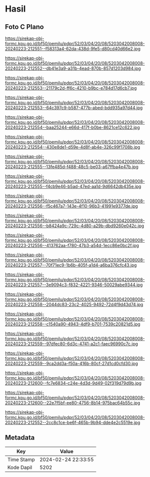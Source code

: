 # Hasil

## Foto C Plano

https://sirekap-obj-formc.kpu.go.id/bf50/pemilu/pdpr/52/03/04/20/08/5203042008008-20240223-212551--f58313a4-62da-438d-9fe5-d80cd40d66e2.jpg

https://sirekap-obj-formc.kpu.go.id/bf50/pemilu/pdpr/52/03/04/20/08/5203042008008-20240223-212552--db41e3a9-a31b-4ead-870b-857d1203d984.jpg

https://sirekap-obj-formc.kpu.go.id/bf50/pemilu/pdpr/52/03/04/20/08/5203042008008-20240223-212553--21179c2d-ff6c-4210-b9bc-e784d17d6cb7.jpg

https://sirekap-obj-formc.kpu.go.id/bf50/pemilu/pdpr/52/03/04/20/08/5203042008008-20240223-212553--64c397c9-b587-477b-abed-bdd935a97d44.jpg

https://sirekap-obj-formc.kpu.go.id/bf50/pemilu/pdpr/52/03/04/20/08/5203042008008-20240223-212554--baa25244-e66d-417f-b0be-8621ce12c622.jpg

https://sirekap-obj-formc.kpu.go.id/bf50/pemilu/pdpr/52/03/04/20/08/5203042008008-20240223-212554--430e8de1-d59e-4d8f-ab4e-326c99f1708b.jpg

https://sirekap-obj-formc.kpu.go.id/bf50/pemilu/pdpr/52/03/04/20/08/5203042008008-20240223-212555--13fe485d-f488-48c5-be03-a67ffba4e47b.jpg

https://sirekap-obj-formc.kpu.go.id/bf50/pemilu/pdpr/52/03/04/20/08/5203042008008-20240223-212555--f4cb9e46-b5ad-47ed-aa1d-9d6642db435e.jpg

https://sirekap-obj-formc.kpu.go.id/bf50/pemilu/pdpr/52/03/04/20/08/5203042008008-20240223-212556--f5c467a7-143e-4f10-96b3-41991e9377de.jpg

https://sirekap-obj-formc.kpu.go.id/bf50/pemilu/pdpr/52/03/04/20/08/5203042008008-20240223-212556--b8424a9c-729c-4d80-a29b-dbd9260e042c.jpg

https://sirekap-obj-formc.kpu.go.id/bf50/pemilu/pdpr/52/03/04/20/08/5203042008008-20240223-212556--413762aa-f780-47b3-a54d-1ecc86e0bc2f.jpg

https://sirekap-obj-formc.kpu.go.id/bf50/pemilu/pdpr/52/03/04/20/08/5203042008008-20240223-212557--70f71ec9-1b6b-405f-a1d4-a6ba376cfc43.jpg

https://sirekap-obj-formc.kpu.go.id/bf50/pemilu/pdpr/52/03/04/20/08/5203042008008-20240223-212557--3e9094c3-f832-4221-9346-50029abe9344.jpg

https://sirekap-obj-formc.kpu.go.id/bf50/pemilu/pdpr/52/03/04/20/08/5203042008008-20240223-212558--2044dc83-23c2-4025-9492-72d4f9d43d74.jpg

https://sirekap-obj-formc.kpu.go.id/bf50/pemilu/pdpr/52/03/04/20/08/5203042008008-20240223-212558--c1540a90-4943-4df9-b701-7539c20821d5.jpg

https://sirekap-obj-formc.kpu.go.id/bf50/pemilu/pdpr/52/03/04/20/08/5203042008008-20240223-212559--97dfec80-6d3c-4741-a2c1-faec96990c7c.jpg

https://sirekap-obj-formc.kpu.go.id/bf50/pemilu/pdpr/52/03/04/20/08/5203042008008-20240223-212559--9ca2dd3a-f50a-416b-80cf-27d1cd0cfd30.jpg

https://sirekap-obj-formc.kpu.go.id/bf50/pemilu/pdpr/52/03/04/20/08/5203042008008-20240223-212600--fc7e6834-c24e-4d3d-9d49-02f319d79d9b.jpg

https://sirekap-obj-formc.kpu.go.id/bf50/pemilu/pdpr/52/03/04/20/08/5203042008008-20240223-212600--22e7f5bf-ee80-4756-8b14-975bac64b55c.jpg

https://sirekap-obj-formc.kpu.go.id/bf50/pemilu/pdpr/52/03/04/20/08/5203042008008-20240223-212552--2cc8c1ce-be6f-465b-9b94-dde4e2c5519e.jpg


## Metadata

| Key        | Value               |
| ---------- | ------------------- |
| Time Stamp | 2024-02-24 22:33:55 |
| Kode Dapil | 5202                |



